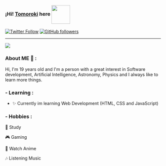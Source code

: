 ### ¡Hi! [Tomoroki][website] here <img  align="center" width="60" hight="150" src="https://media.giphy.com/media/gM5qFksULw54NMWyry/giphy.gif">

[![Twitter Follow](https://img.shields.io/twitter/follow/_Tomoroki_?color=%231DA1F2&label=Tomoroki&logo=twitter&style=for-the-badge)](https://twitter.com/_Tomoroki_) [![GitHub followers](https://img.shields.io/github/followers/Tomoroki?color=181717&label=Tomoroki&logo=github&style=for-the-badge)](https://github.com/Tomoroki)

---

[<img align="center" src="https://media.giphy.com/media/gUnRTJ0zqHJRe/giphy.gif">][website]

### About ME 💬 :

Hi, I'm 19 years old and I'm a person with a great interest in Software development, Artificial Intelligence, Astronomy, Physics and I always like to learn more things.

### - Learning :

- ✨ Currently im learning Web Development (HTML, CSS and JavaScript)

### - Hobbies :

📓 Study

🎮 Gaming

🌌 Watch Anime

🎶 Listening Music

<!-- LINKS -->

[website]: https://alejandro-webfreelancer.netlify.app/
